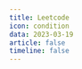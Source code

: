 ```yaml
---
title: Leetcode
icon: condition
data: 2023-03-19
article: false
timeline: false
---
```

<AutoCatalog />